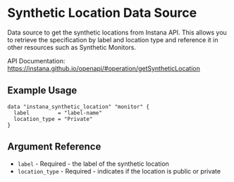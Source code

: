 # Synthetic Location Data Source

Data source to get the synthetic locations from Instana API. This allows you to retrieve the specification
by label and location type and reference it in other resources such as Synthetic Monitors.

API Documentation: <https://instana.github.io/openapi/#operation/getSyntheticLocation>

## Example Usage

```hcl
data "instana_synthetic_location" "monitor" {
  label         = "label-name"
  location_type = "Private"
}
```

## Argument Reference

* `label` - Required - the label of the synthetic location
* `location_type` - Required - indicates if the location is public or private
